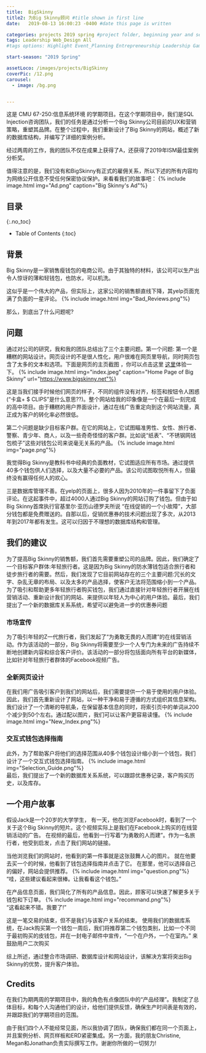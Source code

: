 ```yaml
---
title:  BigSkinny
title2: 为Big Skinny顾问 #title shown in first line
date:   2019-08-13 16:00:23 -0400 #date this page is written

categories: projects 2019 spring #project folder, beginning year and season
tags: Leadership Web_Design All
#tags options: Highlight Event_Planning Entrepreneurship Leadership Game_Design Marketing Negotiation Video_Editing Web_Design

start-season: "2019 Spring"

assetLoco: /images/projects/BigSkinny
coverPic: /12.png
carousel:
  - image: /bg.png


---
```

这是 CMU 67-250:信息系统环境 的学期项目。在这个学期项目中，我们是SQL Injection咨询团队，我们的任务是通过分析一个Big Skinny公司目前的UX和营销策略，重塑其品牌。在整个过程中，我们重新设计了Big Skinny的网站，概述了新的数据库结构，并编写了详细的案例分析。

经过两周的工作，我的团队不仅在成果上获得了A，还获得了2019年ISM最佳案例分析奖。

值得注意的是，我们没有和BigSkinny有正式的雇佣关系，所以下述的所有内容均为网络公开信息不受任何保密协议保护。来看看我们的故事吧：
{% include image.html img="Ad.png" caption="Big Skinny's Ad"%}

## 目录
{:.no_toc}

* Table of Contents
{:toc}

## 背景

Big Skinny是一家销售瘦钱包的电商公司。由于其独特的材料，该公司可以生产出令人惊讶的薄和轻钱包，也防水，可以机洗。

这似乎是一个伟大的产品，但实际上，这家公司的销售额直线下降，其yelp页面充满了负面的一星评论。
{% include image.html img="Bad_Reviews.png"%}<br>

那么，到底出了什么问题呢?
## 问题
通过对公司的研究，我和我的团队总结出了三个主要问题。第一个问题: 第一个是糟糕的网站设计。网页设计的不是很人性化，用户很难在网页里导航，同时网页包含了太多的文本和选项。下面是网页的主页截图 ，你可以点击这里 [这里](https://www.bigskinny.net)体验一下。
{% include image.html img="index.jpeg" caption="Home Page of Big Skinny" url="https://www.bigskinny.net"%}

这是当我们接手时候他们网页的样子，不同的组件没有对齐，标签和按钮令人困惑(“卡盒+ $ CLIPS”是什么意思??)。整个网站给我的印象像是一个在最后一刻完成的高中项目。由于糟糕的用户界面设计，通过在线广告重定向到这个网站流量，真正成为客户的转化率必然很低。

第二个问题是缺少目标客户群。在它的网站上，它试图瞄准男性、女性、旅行者、警察、青少年、商人，以及一些奇奇怪怪的客户群。比如说“纸表”、“不锈钢网钱包梳子”这些对钱包公司来说毫无关系的产品。
{% include image.html img="page.png"%}

我觉得Big Skinny是教科书中经典的负面教材，它试图适应所有市场。通过提供40多个钱包供人们选择，以及大量不必要的产品。该公司试图取悦所有人，但最终没有赢得任何人的欢心。

三是数据库管理不善。在yelp的页面上，很多人因为2010年的一件事留下了负面评论。在这起事件中，超过4000人通过Big Skinny的网站订购了钱包。但由于如Big Skinny首席执行官基里尔·亚历山德罗夫所说 “在线促销的一个小故障”，大部分钱包都是免费赠送的。自那以后，促销优惠券的技术问题出现了多次，从2013年到2017年都有发生。这可以归因于不理想的数据库结构和管理。


## 我们的建议

为了提高Big Skinny的销售额，我们首先需要重塑公司的品牌。因此，我们确定了一个目标客户群体:年轻旅行者。这是因为Big Skinny的防水薄钱包适合旅行者和徒步旅行者的需要。然后，我们发现了它目前网站存在的三个主要问题:冗长的文字、杂乱无章的布局、以及太多的产品选择，使客户无法将范围缩小到一个产品。 为了吸引和帮助更多年轻旅行者购买钱包，我们通过直接针对年轻旅行者开展在线营销活动、重新设计我们的网站、来提供以年轻人为中心的用户体验。最后，我们提出了一个新的数据库关系系统，希望可以避免进一步的优惠券问题
### 市场宣传
为了吸引年轻的Z一代旅行者，我们发起了“为勇敢无畏的人而建”的在线营销活动。作为该活动的一部分，Big Skinny将需要至少一个人专门为未来的广告持续不断地创建新内容和综合客户评价。该活动的一部分将包括面向所有平台的新媒体，比如针对年轻旅行者群体的Facebook视频广告。

### 全新网页设计
在我们用广告吸引客户到我们的网站后，我们需要提供一个易于使用的用户体验。因此，我们首先重新设计了网站，以一种干净和易于遵循的方式组织其信息架构。我们设计了一个清晰的导航条，在保留基本信息的同时，将索引页中的单词从200个减少到50个左右。通过配以图片，我们可以让客户更容易读懂。
{% include image.html img="New_Index.png"%}<br>
###  交互式钱包选择指南
此外，为了帮助客户将他们的选择范围从40多个钱包设计缩小到一个钱包，我们设计了一个交互式钱包选择指南。
{% include image.html img="Selection_Guide.png"%}<br>
最后，我们提出了一个新的数据库关系系统，可以跟踪优惠券记录，客户购买历史，以及库存。

## 一个用户故事

假设Jack是一个20岁的大学学生， 有一天，他在浏览Facebook时，看到了一个关于这个Big Skinny的短片。这个视频实际上是我们在Facebook上购买的在线营销活动的广告。 在视频的最后，他看到一行写着“为勇敢的人而建”。作为一名旅行者，他受到启发，点击了我们网站的链接。

当他浏览我们的网站时，他看到的第一件事就是这张鼓舞人心的图片。 就在他要去买一个的时候，他看到了钱包选择指南并点击了它。 在那里，他可以选择自己的偏好，网站会提供推荐。
{% include image.html img="question.png"%}<br>
“哇，这些建议看起来很棒。让我看看这个钱包。”

在产品信息页面，我们简化了所有的产品信息。因此，顾客可以快速了解更多关于钱包和下订单。
{% include image.html img="recommand.png"%}<br>
“这看起来不错。我要了!”

这是一笔交易的结束，但不是我们与该客户关系的结束。 使用我们的数据库系统，在Jack购买第一个钱包一周后，我们将推荐第二个钱包类别，比如一个不同于最初购买的皮钱包，并在一封电子邮件中宣传，“一个在户外，一个在室内。” 来鼓励用户二次购买

综上所述，通过整合市场调研、数据库设计和网站设计，该解决方案将突出Big Skinny的优势，提升客户体验。

## Credits

在我们为期两周的学期项目中，我的角色有点像团队中的“产品经理”。我制定了总体目标，和每个人沟通他们的设计，给他们提供反馈，确保生产时间表是有效的，并跟踪我们的学期项目的范围。

由于我们四个人不能经常见面，所以我协调了团队，确保我们都在同一个页面上，并且案例分析、网页样板和ERD紧密集成。另一方面，我的朋友Christine, Megan和Jonathan负责实际撰写工作。谢谢你所做的一切努力!

